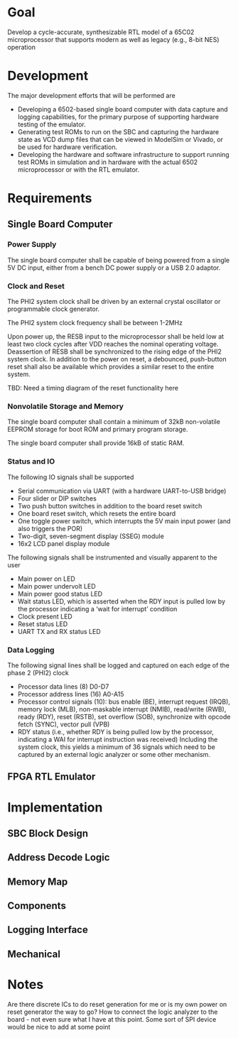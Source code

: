 # Goal
Develop a cycle-accurate, synthesizable RTL model of a 65C02 microprocessor that
supports modern as well as legacy (e.g., 8-bit NES) operation

# Development
The major development efforts that will be performed are
- Developing a 6502-based single board computer with data capture and logging
  capabilities, for the primary purpose of supporting hardware testing of the
  emulator.
- Generating test ROMs to run on the SBC and capturing the hardware state as VCD
  dump files that can be viewed in ModelSim or Vivado, or be used for hardware
  verification.
- Developing the hardware and software infrastructure to support running test
  ROMs in simulation and in hardware with the actual 6502 microprocessor or with
  the RTL emulator.

# Requirements
## Single Board Computer
### Power Supply
The single board computer shall be capable of being powered from a single 5V DC
input, either from a bench DC power supply or a USB 2.0 adaptor.
### Clock and Reset
The PHI2 system clock shall be driven by an external crystal oscillator or
programmable clock generator.

The PHI2 system clock frequency shall be between 1-2MHz

Upon power up, the RESB input to the microprocessor shall be held low at least
two clock cycles after VDD reaches the nominal operating voltage.  Deassertion
of RESB shall be synchronized to the rising edge of the PHI2 system clock.  In
addition to the power on reset, a debounced, push-button reset shall also be
available which provides a similar reset to the entire system.

TBD: Need a timing diagram of the reset functionality here

### Nonvolatile Storage and Memory
The single board computer shall contain a minimum of 32kB non-volatile EEPROM
storage for boot ROM and primary program storage.

The single board computer shall provide 16kB of static RAM.

### Status and IO
The following IO signals shall be supported
- Serial communication via UART (with a hardware UART-to-USB bridge)
- Four slider or DIP switches
- Two push button switches in addition to the board reset switch
- One board reset switch, which resets the entire board
- One toggle power switch, which interrupts the 5V main input power (and also
  triggers the POR)
- Two-digit, seven-segment display (SSEG) module
- 16x2 LCD panel display module

The following signals shall be instrumented and visually apparent to the user
- Main power on LED
- Main power undervolt LED
- Main power good status LED
- Wait status LED, which is asserted when the RDY input is pulled low by the
  processor indicating a ‘wait for interrupt’ condition
- Clock present LED
- Reset status LED
- UART TX and RX status LED

### Data Logging
The following signal lines shall be logged and captured on each edge of the
phase 2 (PHI2) clock
- Processor data lines (8) D0-D7
- Processor address lines (16) A0-A15
- Processor control signals (10): bus enable (BE), interrupt request (IRQB),
  memory lock (MLB), non-maskable interrupt (NMIB), read/write (RWB), ready
  (RDY), reset (RSTB), set overflow (SOB), synchronize with opcode fetch (SYNC),
  vector pull (VPB)
- RDY status (i.e., whether RDY is being pulled low by the processor, indicating
  a WAI for interrupt instruction was received)
Including the system clock, this yields a minimum of 36 signals which need to be
captured by an external logic analyzer or some other mechanism.

## FPGA RTL Emulator

# Implementation
## SBC Block Design
## Address Decode Logic
## Memory Map
## Components
## Logging Interface
## Mechanical


# Notes
Are there discrete ICs to do reset generation for me or is my own power on reset
generator the way to go?
How to connect the logic analyzer to the board - not even sure what I have at
this point.
Some sort of SPI device would be nice to add at some point



